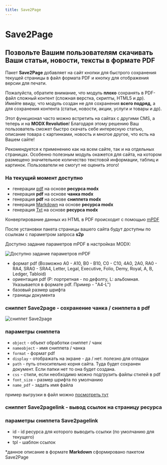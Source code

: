 ```yaml
---
title: Save2Page
---
```

# Save2Page

## Позвольте Вашим пользователям скачивать Ваши статьи, новости, тексты в формате PDF

Пакет **Save2Page** добавляет на сайт кнопки для быстрого сохранения текущей страницы в файл формата PDF и кнопку для отображения версии для печати.

Пожалуйста, обратите внимание, что модуль **плохо** сохранять в PDF-файл сложный контент (сложная верстка, скрипты, HTML5 и др). Имейте ввиду, что модуль создан не для сохранения **всего подряд**, а для сохранения контента (статьи, новости, акции, услуги и товары и др).

Этот функционал часто можно встретить на сайтах с другими CMS, а теперь и на **MODX Revolution**! Благодаря этому решению Ваш пользователь сможет быстро скачать себе интересную статью, описание товара с картинками, новость и многое другое, что есть на Вашем сайте!

Рекомендуется к применению как на всем сайте, так и на отдельных страницах. Особенно полезным модуль окажется для сайта, на котором размещено значительное количество текстовой информации, таблиц и картинок. Пользователи не смогут не оценить этого!

### На текущий момент доступно

- генерации [pdf](http://s2p.vgrish.ru/?s2p=pdf&download=0) на основе **ресурса modx**
- генерация **pdf** на основе **чанка modx**
- генерация **pdf** на основе **сниппета modx**
- генерация [Markdown](http://s2p.vgrish.ru/?s2p=md&download=0) на основе **ресурса modx**
- генерация [Txt](http://s2p.vgrish.ru/?s2p=text&download=0) на основе **ресурса modx**

Конвертирование данных из HTML в PDF происходит с помощью [mPDF](http://s2p.vgrish.ru/?s2p=text&download=0)

После установки пакета страницы вашего сайта будут доступны по ссылкам с параметром запроса **s2p**

Доступно задание параметров mPDF в настройках MODX:

![Доступно задание параметров mPDF](https://file.modx.pro/files/3/2/7/32765c451cddbcbd0c8997731636f505.png)

- формат pdf (Возможно A0 - A10, B0 - B10, C0 - C10, 4A0, 2A0, RA0 - RA4, SRA0 - SRA4, Letter, Legal, Executive, Folio, Demy, Royal, A, B, Ledger, Tabloid)
- ориентация pdf (P: портретная - по дефолту, L: альбомная. Указывается в формате pdf. Пример - &quot;A4-L&quot;)
- базовый размер шрифта
- границы документа

### сниппет Save2page - сохранение чанка / сниппета в pdf

![сниппет Save2page](https://file.modx.pro/files/5/7/1/57173668cc8975edee4617f1897847e9.png)

### параметры сниппета

- `object` - объект обработки сниппет / чанк
- `nameobject` - имя сниппета / чанка
- `format` - формат pdf
- `display` - отображать на экране - да / нет. полезно для отладки
- `path` - путь относительно корня сайта. Туда будет сохранен документ. Если папки нет то она будет создана.
- `css` - стили, если необходимо можно подгрузить файлы стилей в pdf
- `font_size` - размер шрифта по умолчанию
- `name_pdf` - задать имя файла

пример выгрузки в файл можно [посмотреть тут](http://s2p.vgrish.ru/primer-vyigruzki-v-fajl.html)

### сниппет Save2pagelink - вывод ссылок на страницу ресурса

### параметры сниппета Save2pagelink

- id - id ресурса для которого выводить ссылки (по умолчанию для текущего)
- tpl - шаблон ссылок

*данное описание в формате **Markdown** сформировано пакетом Save2Page
